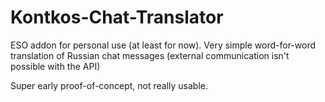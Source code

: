 # Kontkos-Chat-Translator
ESO addon for personal use (at least for now). Very simple word-for-word translation of Russian chat messages (external communication isn't possible with the API)

Super early proof-of-concept, not really usable.

